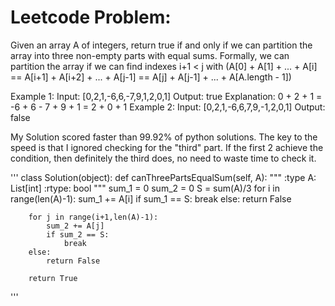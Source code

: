 # Leetcode Problem:

Given an array A of integers, return true if and only if we can partition the array into three non-empty parts with equal sums.
Formally, we can partition the array if we can find indexes i+1 < j with (A[0] + A[1] + ... + A[i] == A[i+1] + A[i+2] + ... + A[j-1] == A[j] + A[j-1] + ... + A[A.length - 1])
 
Example 1:
Input: [0,2,1,-6,6,-7,9,1,2,0,1]
Output: true
Explanation: 0 + 2 + 1 = -6 + 6 - 7 + 9 + 1 = 2 + 0 + 1
Example 2:
Input: [0,2,1,-6,6,7,9,-1,2,0,1]
Output: false

My Solution scored faster than 99.92% of python solutions. 
The key to the speed is that I ignored checking for the "third" part. 
If the first 2 achieve the condition, then definitely the third does, no need to waste time to check it.


'''
class Solution(object):
    def canThreePartsEqualSum(self, A):
        """
        :type A: List[int]
        :rtype: bool
        """
        sum_1 = 0
        sum_2 = 0
        S = sum(A)/3
        for i in range(len(A)-1):
            sum_1 += A[i]
            if sum_1 == S:
                break
        else:
            return False
        
        
        for j in range(i+1,len(A)-1):
            sum_2 += A[j]
            if sum_2 == S:
                break
        else:
            return False
        
        return True
'''
